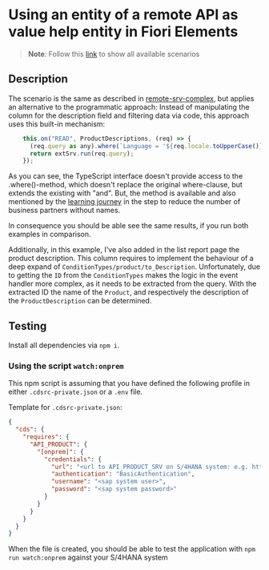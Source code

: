 # Using an entity of a remote API as value help entity in Fiori Elements

> **Note**: Follow this [link](https://github.com/stockbal/cap-samples/tree/main) to show all available scenarios

## Description

The scenario is the same as described in [remote-srv-complex](https://github.com/stockbal/cap-samples/tree/remote-srv-vh-complex), but applies an alternative to the programmatic approach: Instead of manipulating the column for the description field and filtering data via code, this approach uses this built-in mechanism:
```JavaScript
    this.on("READ", ProductDescriptions, (req) => {
      (req.query as any).where(`Language = '${req.locale.toUpperCase()}'`);
      return extSrv.run(req.query);
    });
```
As you can see, the TypeScript interface doesn't provide access to the .where()-method, which doesn't replace the original where-clause, but extends the existing with "and". But, the method is available and also mentioned by the [learning journey](https://learning.sap.com/learning-journeys/build-side-by-side-extensions-on-sap-btp/exercise-adding-an-external-service_d73e2e9b-3002-41dc-bb0b-b390048eaf4c) in the step to reduce the number of business partners without names.

In consequence you should be able see the same results, if you run both examples in comparison.

Additionally, in this example, I've also added in the list report page the product description. This column requires to implement the behaviour of a deep expand of `ConditionTypes/product/to_Description`. Unfortunately, due to getting the `ID` from the `ConditionTypes` makes the logic in the event handler more complex, as it needs to be extracted from the query. With the extracted ID the name of the `Product`, and respectively the description of the `ProductDescription` can be determined.

## Testing

Install all dependencies via `npm i`.

### Using the script `watch:onprem`

This npm script is assuming that you have defined the following profile in either `.cdsrc-private.json` or a `.env` file.

Template for `.cdsrc-private.json`:

```json
{
  "cds": {
    "requires": {
      "API_PRODUCT": {
        "[onprem]": {
          "credentials": {
            "url": "<url to API_PRODUCT_SRV on S/4HANA system: e.g. http://host:port/sap/opu/odata/API_PRODUCT_SRV",
            "authentication": "BasicAuthentication",
            "username": "<sap system user>",
            "password": "<sap system password>"
          }
        }
      }
    }
  }
}
```

When the file is created, you should be able to test the application with `npm run watch:onprem` against your S/4HANA system
